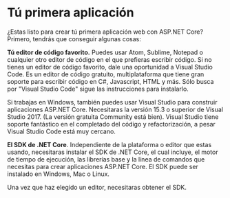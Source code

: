 # Tú primera aplicación
¿Estas listo para crear tú primera aplicación web con ASP.NET Core? Primero, tendrás que conseguir algunas cosas:

**Tú editor de código favorito.** Puedes usar Atom, Sublime, Notepad o cualquier otro editor de código en el que prefieras escribir código. Si no tienes un editor de código favorito, dale una oportunidad a Visual Studio Code. Es un editor de código gratuito, multiplataforma que tiene gran soporte para escribir código en C#, Javascript, HTML y más. Sólo busca por "Visual Studio Code" sigue las instrucciones para instalarlo.

Si trabajas en Windows, también puedes usar Visual Studio para construir aplicaciones ASP.NET Core. Necesitaras la versión 15.3 o superior de Visual Studio 2017. (La versión gratuita Community está bien). Visual Studio tiene soporte fantástico en el completado del código y refactorización, a pesar Visual Studio Code está muy cercano.

**El SDK de .NET Core**. Independiente de la plataforma o editor que estas usando, necesitaras instalar el SDK de .NET Core, el cual incluye, el motor de tiempo de ejecución, las librerías base y la línea de comandos que necesitas para crear aplicaciones ASP.NET Core. El SDK puede ser instalado en Windows, Mac o Linux.

Una vez que haz elegido un editor, necesitaras obtener el SDK.
